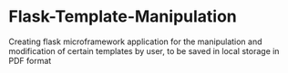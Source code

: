 # Flask-Template-Manipulation
Creating flask microframework application for the manipulation and modification of certain templates by user, to be saved in local storage in PDF format
